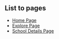 ## List to pages

* [Home Page](https://sushil333.github.io/jdmr/home.html)
* [Explore Page](https://sushil333.github.io/jdmr/explore.html)
* [School Details Page](https://sushil333.github.io/jdmr/school-details.html)